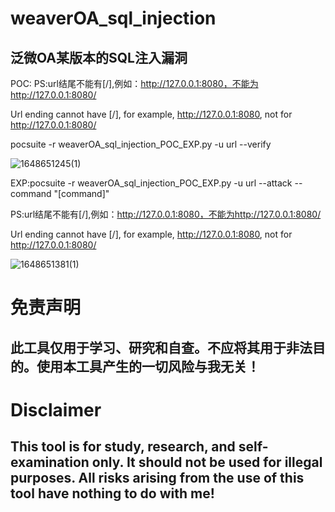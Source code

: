 # weaverOA_sql_injection
## 泛微OA某版本的SQL注入漏洞
POC:
PS:url结尾不能有[/],例如：http://127.0.0.1:8080，不能为http://127.0.0.1:8080/

Url ending cannot have [/], for example, http://127.0.0.1:8080, not for http://127.0.0.1:8080/

pocsuite -r weaverOA_sql_injection_POC_EXP.py -u url --verify

![1648651245(1)](https://user-images.githubusercontent.com/54984589/160861695-53c75697-6b88-41fb-bcc7-c1a49c8e2dec.png)

EXP:pocsuite -r weaverOA_sql_injection_POC_EXP.py -u url --attack --command "[command]"

PS:url结尾不能有[/],例如：http://127.0.0.1:8080，不能为http://127.0.0.1:8080/

Url ending cannot have [/], for example, http://127.0.0.1:8080, not for http://127.0.0.1:8080/

![1648651381(1)](https://user-images.githubusercontent.com/54984589/160862217-45fe5a02-d6ab-4731-adb1-8b20ebcf2130.png)
# 免责声明
## 此工具仅用于学习、研究和自查。不应将其用于非法目的。使用本工具产生的一切风险与我无关！
# Disclaimer
## This tool is for study, research, and self-examination only. It should not be used for illegal purposes. All risks arising from the use of this tool have nothing to do with me!
